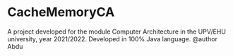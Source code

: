 # CacheMemoryCA
A project developed for the module Computer Architecture in the UPV/EHU university, year 2021/2022.
Developed in 100% Java language.
@author Abdu
